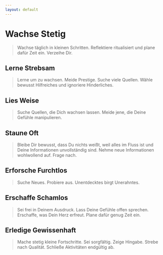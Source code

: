 ```yaml
---
layout: default
---
```


# Wachse Stetig
> Wachse täglich in kleinen Schritten. Reflektiere ritualisiert und plane dafür Zeit ein. Verzeihe Dir.

## Lerne Strebsam
> Lerne um zu wachsen. Meide Prestige. Suche viele Quellen. Wähle bewusst Hilfreiches und ignoriere Hinderliches. 

## Lies Weise
> Suche Quellen, die Dich wachsen lassen. Meide jene, die Deine Gefühle manipulieren.

## Staune Oft
> Bleibe Dir bewusst, dass Du nichts weißt, weil alles im Fluss ist und Deine Informationen unvollständig sind. Nehme neue Informationen wohlwollend auf. Frage nach.

## Erforsche Furchtlos
> Suche Neues. Probiere aus. Unentdecktes birgt Unerahntes.

## Erschaffe Schamlos
> Sei frei in Deinem Ausdruck. Lass Deine Gefühle offen sprechen. Erschaffe, was Dein Herz erfreut. Plane dafür genug Zeit ein.

## Erledige Gewissenhaft
> Mache stetig kleine Fortschritte. Sei sorgfältig. Zeige Hingabe. Strebe nach Qualität. Schließe Aktivitäten endgültig ab.

